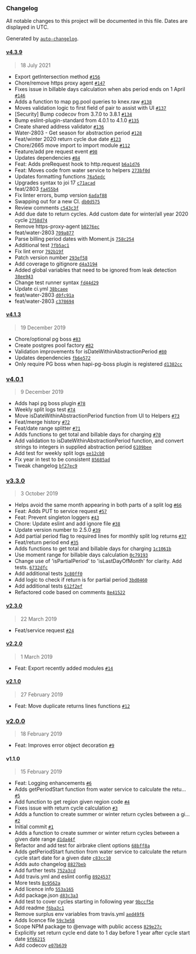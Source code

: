 ### Changelog

All notable changes to this project will be documented in this file. Dates are displayed in UTC.

Generated by [`auto-changelog`](https://github.com/CookPete/auto-changelog).

#### [v4.3.9](https://github.com/DEFRA/water-abstraction-helpers/compare/v4.1.3...v4.3.9)

> 18 July 2021

- Export getIntersection method [`#156`](https://github.com/DEFRA/water-abstraction-helpers/pull/156)
- Chore/remove https proxy agent [`#147`](https://github.com/DEFRA/water-abstraction-helpers/pull/147)
- Fixes issue in billable days calculation when abs period ends on 1 April [`#146`](https://github.com/DEFRA/water-abstraction-helpers/pull/146)
- Adds a function to map pg.pool queries to knex.raw [`#138`](https://github.com/DEFRA/water-abstraction-helpers/pull/138)
- Moves validation logic to first field of pair to assist with UI [`#137`](https://github.com/DEFRA/water-abstraction-helpers/pull/137)
- [Security] Bump codecov from 3.7.0 to 3.8.1 [`#134`](https://github.com/DEFRA/water-abstraction-helpers/pull/134)
- Bump eslint-plugin-standard from 4.0.1 to 4.1.0 [`#135`](https://github.com/DEFRA/water-abstraction-helpers/pull/135)
- Create shared address validator [`#136`](https://github.com/DEFRA/water-abstraction-helpers/pull/136)
- Water-2803 - Get season for abstraction period [`#128`](https://github.com/DEFRA/water-abstraction-helpers/pull/128)
- Feat/winter 2020 return cycle due date [`#123`](https://github.com/DEFRA/water-abstraction-helpers/pull/123)
- Chore/2665 move import to import module [`#112`](https://github.com/DEFRA/water-abstraction-helpers/pull/112)
- Feature/add pre request event [`#98`](https://github.com/DEFRA/water-abstraction-helpers/pull/98)
- Updates dependencies [`#84`](https://github.com/DEFRA/water-abstraction-helpers/pull/84)
- Feat: Adds preRequest hook to http.request [`b6a1d76`](https://github.com/DEFRA/water-abstraction-helpers/commit/b6a1d764b1d793f9d655e3bb48d20bd42685f045)
- Feat: Moves code from water service to helpers [`273bf0d`](https://github.com/DEFRA/water-abstraction-helpers/commit/273bf0d6e5156f2d2e5d47e2e6bdacf15d652bb1)
- Updates formatting functions [`76a5edc`](https://github.com/DEFRA/water-abstraction-helpers/commit/76a5edc503b7e5247e907e9baad78d4d0d448bfc)
- Upgrades syntax to joi 17 [`c71acad`](https://github.com/DEFRA/water-abstraction-helpers/commit/c71acad2839fe42580b90a3366d3aa2a40c0153f)
- feat/2803 [`fa455b4`](https://github.com/DEFRA/water-abstraction-helpers/commit/fa455b496145f0119f74e5e6afd32f5bf7a84222)
- Fix linter errors, bump version [`6adaf88`](https://github.com/DEFRA/water-abstraction-helpers/commit/6adaf887c8a702b7f7b59ba00a24d7d4413cd008)
- Swapping out for a new CI. [`db0d575`](https://github.com/DEFRA/water-abstraction-helpers/commit/db0d57543760dfaeefde3a2c7b8d7ae0fc418c38)
- Review comments [`c543c3f`](https://github.com/DEFRA/water-abstraction-helpers/commit/c543c3f729041ddadf17a1d64fd799b9f726dfe7)
- Add due date to return cycles.  Add custom date for winter/all year 2020 cycle [`2758d74`](https://github.com/DEFRA/water-abstraction-helpers/commit/2758d74bf4ef82fa1ce4ae9f87a8eedd6d068543)
- Remove https-proxy-agent [`b0276ec`](https://github.com/DEFRA/water-abstraction-helpers/commit/b0276ec0acacd5f042b4217cd5bc1571fdac6c6d)
- feat/water-2803 [`709a877`](https://github.com/DEFRA/water-abstraction-helpers/commit/709a877d25fecd55f81e918f63c33db4b3442eab)
- Parse billing period dates with Moment.js [`758c254`](https://github.com/DEFRA/water-abstraction-helpers/commit/758c2547214aebc5a6ebf3ba50abfbc450b6a5b5)
- Additional test [`7fb5ac1`](https://github.com/DEFRA/water-abstraction-helpers/commit/7fb5ac116a6a8f92efdd4eeb1541471c57469d2d)
- Fix lint error [`792b19f`](https://github.com/DEFRA/water-abstraction-helpers/commit/792b19fb08478ba976788c1e5a349b55633643d3)
- Patch version number [`293ef58`](https://github.com/DEFRA/water-abstraction-helpers/commit/293ef583118e3fa744758f5d62870e19a06db6e1)
- Add coverage to gitignore [`d4a3194`](https://github.com/DEFRA/water-abstraction-helpers/commit/d4a3194e72fe4ab45dfd9294d580e91a8ae68639)
- Added global variables that need to be ignored from leak detection [`38ee943`](https://github.com/DEFRA/water-abstraction-helpers/commit/38ee94385953c7f7e657a2939cfd461e0e5e2537)
- Change test runner syntax [`fd44d29`](https://github.com/DEFRA/water-abstraction-helpers/commit/fd44d297457527899cee416d07034a63755d762c)
- Update ci.yml [`38bcaee`](https://github.com/DEFRA/water-abstraction-helpers/commit/38bcaee09f4393a731523e4e7ea7de33ee154ee6)
- feat/water-2803 [`d0fc91a`](https://github.com/DEFRA/water-abstraction-helpers/commit/d0fc91a370fc0749034dc58aa6ba09575b121335)
- feat/water-2803 [`c378694`](https://github.com/DEFRA/water-abstraction-helpers/commit/c3786942f774dfc072ce43197f5a8aafb698f55c)

#### [v4.1.3](https://github.com/DEFRA/water-abstraction-helpers/compare/v4.0.1...v4.1.3)

> 19 December 2019

- Chore/optional pg boss [`#83`](https://github.com/DEFRA/water-abstraction-helpers/pull/83)
- Create postgres pool factory [`#82`](https://github.com/DEFRA/water-abstraction-helpers/pull/82)
- Validation improvements for isDateWithinAbstractionPeriod [`#80`](https://github.com/DEFRA/water-abstraction-helpers/pull/80)
- Updates dependencies [`fb6e572`](https://github.com/DEFRA/water-abstraction-helpers/commit/fb6e57285107416e7336cfb06d68b1d29b2b5e56)
- Only require PG boss when hapi-pg-boss plugin is registered [`d1382cc`](https://github.com/DEFRA/water-abstraction-helpers/commit/d1382cc87e954f9fdb51e28684c3c4504cf5b0fc)

### [v4.0.1](https://github.com/DEFRA/water-abstraction-helpers/compare/v3.3.0...v4.0.1)

> 9 December 2019

- Adds hapi pg boss plugin [`#78`](https://github.com/DEFRA/water-abstraction-helpers/pull/78)
- Weekly split logs test [`#74`](https://github.com/DEFRA/water-abstraction-helpers/pull/74)
- Move isDateWithinAbstractionPeriod function from UI to Helpers [`#73`](https://github.com/DEFRA/water-abstraction-helpers/pull/73)
- Feat/merge history [`#72`](https://github.com/DEFRA/water-abstraction-helpers/pull/72)
- Feat/date range splitter [`#71`](https://github.com/DEFRA/water-abstraction-helpers/pull/71)
- Adds functions to get total and billable days for charging [`#70`](https://github.com/DEFRA/water-abstraction-helpers/pull/70)
- Add validation to isDateWithinAbstractionPeriod function, and convert strings to integers in supplied abstraction period [`6109bee`](https://github.com/DEFRA/water-abstraction-helpers/commit/6109bee04796eb54b5d8cb8957ddbbc55ff88f67)
- Add test for weekly split logs [`ee12cb0`](https://github.com/DEFRA/water-abstraction-helpers/commit/ee12cb00b1420596d4ab4db9e2643a9a0e5a227f)
- Fix year in test to be consistent [`85685ad`](https://github.com/DEFRA/water-abstraction-helpers/commit/85685ad44e636507fc0475b6f4a17c26a0a829fb)
- Tweak changelog [`bf27ec9`](https://github.com/DEFRA/water-abstraction-helpers/commit/bf27ec9a963352469debcf6a06719d892fcbbe76)

### [v3.3.0](https://github.com/DEFRA/water-abstraction-helpers/compare/v2.3.0...v3.3.0)

> 3 October 2019

- Helps avoid the same month appearing in both parts of a split log [`#66`](https://github.com/DEFRA/water-abstraction-helpers/pull/66)
- Feat: Adds PUT to service request [`#57`](https://github.com/DEFRA/water-abstraction-helpers/pull/57)
- Feat: Prevent singleton loggers [`#43`](https://github.com/DEFRA/water-abstraction-helpers/pull/43)
- Chore: Update eslint and add ignore file [`#38`](https://github.com/DEFRA/water-abstraction-helpers/pull/38)
- Update version number to 2.5.0 [`#39`](https://github.com/DEFRA/water-abstraction-helpers/pull/39)
- Add partial period flag to required lines for monthly split log returns [`#37`](https://github.com/DEFRA/water-abstraction-helpers/pull/37)
- Feat/return period end [`#35`](https://github.com/DEFRA/water-abstraction-helpers/pull/35)
- Adds functions to get total and billable days for charging [`1c1061b`](https://github.com/DEFRA/water-abstraction-helpers/commit/1c1061b69c63106345a651fc624009388f11c431)
- Use moment range for billable days calculation [`0c79193`](https://github.com/DEFRA/water-abstraction-helpers/commit/0c79193ff50a6a42f615fe1c2a6d78d0620ece44)
- Change use of 'isPartialPeriod' to 'isLastDayOfMonth' for clarity. Add tests. [`6732dfc`](https://github.com/DEFRA/water-abstraction-helpers/commit/6732dfc5d5fe2ef21637f66d9fb03444716c5b86)
- Add additional tests [`3c80ff0`](https://github.com/DEFRA/water-abstraction-helpers/commit/3c80ff02dd0126f7e05af1990681a4283d6afa3c)
- Add logic to check if return is for partial period [`3bd0460`](https://github.com/DEFRA/water-abstraction-helpers/commit/3bd04607eddbb9b332eb56b5e0829d41db24884d)
- Add additional tests [`612f2ef`](https://github.com/DEFRA/water-abstraction-helpers/commit/612f2efbaa43e4de801d0fafc6541c24eb3773dc)
- Refactored code based on comments [`8e41522`](https://github.com/DEFRA/water-abstraction-helpers/commit/8e415228938ae65834d179a7303c2f01d573b41c)

#### [v2.3.0](https://github.com/DEFRA/water-abstraction-helpers/compare/v2.2.0...v2.3.0)

> 22 March 2019

- Feat/service request [`#24`](https://github.com/DEFRA/water-abstraction-helpers/pull/24)

#### [v2.2.0](https://github.com/DEFRA/water-abstraction-helpers/compare/v2.1.0...v2.2.0)

> 1 March 2019

- Feat: Export recently added modules [`#14`](https://github.com/DEFRA/water-abstraction-helpers/pull/14)

#### [v2.1.0](https://github.com/DEFRA/water-abstraction-helpers/compare/v2.0.0...v2.1.0)

> 27 February 2019

- Feat: Move duplicate returns lines functions [`#12`](https://github.com/DEFRA/water-abstraction-helpers/pull/12)

### [v2.0.0](https://github.com/DEFRA/water-abstraction-helpers/compare/v1.1.0...v2.0.0)

> 18 February 2019

- Feat: Improves error object decoration [`#9`](https://github.com/DEFRA/water-abstraction-helpers/pull/9)

#### v1.1.0

> 15 February 2019

- Feat: Logging enhancements [`#6`](https://github.com/DEFRA/water-abstraction-helpers/pull/6)
- Adds getPeriodStart function from water service to calculate the retu… [`#5`](https://github.com/DEFRA/water-abstraction-helpers/pull/5)
- Add function to get region given region code [`#4`](https://github.com/DEFRA/water-abstraction-helpers/pull/4)
- Fixes issue with return cycle calculation [`#3`](https://github.com/DEFRA/water-abstraction-helpers/pull/3)
- Adds a function to create summer or winter return cycles between a gi… [`#2`](https://github.com/DEFRA/water-abstraction-helpers/pull/2)
- Initial commit [`#1`](https://github.com/DEFRA/water-abstraction-helpers/pull/1)
- Adds a function to create summer or winter return cycles between a given date range [`d1da44f`](https://github.com/DEFRA/water-abstraction-helpers/commit/d1da44f6a78dbfe37441ac1bbad1c6bb15dc556a)
- Refactor and add test for airbrake client options [`68bff8a`](https://github.com/DEFRA/water-abstraction-helpers/commit/68bff8a9111ceef040793c9a342c6df33f00be4a)
- Adds getPeriodStart function from water service to calculate the return cycle start date for a given date [`c83cc10`](https://github.com/DEFRA/water-abstraction-helpers/commit/c83cc10489bdee46c83713389bd8ceaceb642263)
- Adds auto changelog [`8827beb`](https://github.com/DEFRA/water-abstraction-helpers/commit/8827beb79e58b7da0d7175adaecd35a3dfa3d581)
- Add further tests [`752a3cd`](https://github.com/DEFRA/water-abstraction-helpers/commit/752a3cd15230f259c6fe341f5688594611e398c7)
- Add travis.yml and eslint config [`8924537`](https://github.com/DEFRA/water-abstraction-helpers/commit/892453703c5e4798287c82039e15eabb253dda4a)
- More tests [`8c9562a`](https://github.com/DEFRA/water-abstraction-helpers/commit/8c9562a8594a61b9efa223b30cda149e47be5901)
- Add licence info [`553a165`](https://github.com/DEFRA/water-abstraction-helpers/commit/553a165a44b03a8c67a82080ecff1353cb329cde)
- Add package.json [`d83c3a3`](https://github.com/DEFRA/water-abstraction-helpers/commit/d83c3a3df5f06b9b6f25a5bab87da7443fb81cf6)
- Add test to cover cycles starting in following year [`9bccf5e`](https://github.com/DEFRA/water-abstraction-helpers/commit/9bccf5e2f84bc0ee4308f2e3a6703d903eec9b53)
- Add readme [`f6ba3c1`](https://github.com/DEFRA/water-abstraction-helpers/commit/f6ba3c1fa1bb7c38c336397d7a676dd27a17e3e7)
- Remove surplus env variables from travis.yml [`aed49f6`](https://github.com/DEFRA/water-abstraction-helpers/commit/aed49f675a95706581feb9b5a60e8a6f4f6d1a93)
- Adds licence file [`59c3e58`](https://github.com/DEFRA/water-abstraction-helpers/commit/59c3e5897b87dc6e7ca8dc85c1b96c8c27ea9395)
- Scope NPM package to @envage with public access [`829e27c`](https://github.com/DEFRA/water-abstraction-helpers/commit/829e27cb7a6b13533c0b5821d6b93a1e5dd8d142)
- Explicitly set return cycle end date to 1 day before 1 year after cycle start date [`9f66215`](https://github.com/DEFRA/water-abstraction-helpers/commit/9f662150c026cc92e65520aea91e258ca8d9e8c9)
- Add codecov [`e07b639`](https://github.com/DEFRA/water-abstraction-helpers/commit/e07b639a1b2f01515d40f209f73ae88d8e7b5028)

